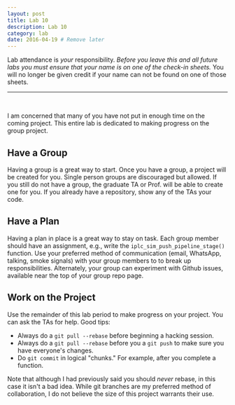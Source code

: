 ```yaml
---
layout: post
title: Lab 10
description: Lab 10
category: lab
date: 2016-04-19 # Remove later
---
```


Lab attendance is *your* responsibility.
*Before you leave this and all future labs you must ensure that your name is on one of the check-in sheets.*
You will no longer be given credit if your name can not be found on one of those sheets.

---------------------------------------

<br>

I am concerned that many of you have not put in enough time on the coming project.
This entire lab is dedicated to making progress on the group project.

## Have a Group

Having a group is a great way to start.
Once you have a group, a project will be created for you.
Single person groups are discouraged but allowed.
If you still do not have a group, the graduate TA or Prof. will be able to create one for you.
If you already have a repository, show any of the TAs your code.

## Have a Plan

Having a plan in place is a great way to stay on task.
Each group member should have an assignment, e.g., write the `iplc_sim_push_pipeline_stage()` function.
Use your preferred method of communication (email, WhatsApp, talking, smoke signals) with your group members to to break up responsibilities.
Alternately, your group can experiment with Github issues, available near the top of your group repo page.

## Work on the Project

Use the remainder of this lab period to make progress on your project.
You can ask the TAs for help.
Good tips:

* Always do a `git pull --rebase` before beginning a hacking session.
* Always do a `git pull --rebase` before you a `git push` to make sure you have everyone's changes.
* Do `git commit` in logical "chunks."  For example, after you complete a function.

Note that although I had previously said you should *never* rebase, in this case it isn't a bad idea.
While git branches are my preferred method of collaboration, I do not believe the size of this project warrants their use.

